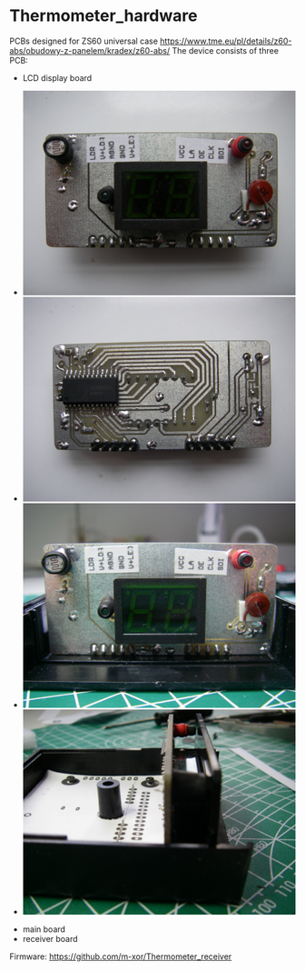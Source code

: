# Thermometer_hardware

PCBs designed for ZS60 universal case https://www.tme.eu/pl/details/z60-abs/obudowy-z-panelem/kradex/z60-abs/
The device consists of three PCB:
- LCD display board
* ![PCB top](https://github.com/m-xor/Thermometer_hardware/blob/master/photos/top.JPG)
* ![PCB bottom](https://github.com/m-xor/Thermometer_hardware/blob/master/photos/bottom.JPG)
* ![Fit to case](https://github.com/m-xor/Thermometer_hardware/blob/master/photos/fit_front.JPG)
* ![Fit to case](https://github.com/m-xor/Thermometer_hardware/blob/master/photos/fit_side.JPG)
- main board
- receiver board

Firmware: https://github.com/m-xor/Thermometer_receiver
